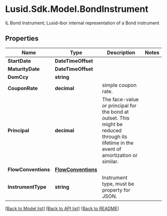 # Lusid.Sdk.Model.BondInstrument
IL Bond Instrument; Lusid-ibor internal representation of a Bond instrument
## Properties

Name | Type | Description | Notes
------------ | ------------- | ------------- | -------------
**StartDate** | **DateTimeOffset** |  | 
**MaturityDate** | **DateTimeOffset** |  | 
**DomCcy** | **string** |  | 
**CouponRate** | **decimal** | simple coupon rate. | 
**Principal** | **decimal** | The face-value or principal for the bond at outset.              This might be reduced through its lifetime in the event of amortization or similar. | 
**FlowConventions** | [**FlowConventions**](FlowConventions.md) |  | 
**InstrumentType** | **string** | Instrument type, must be property for JSON. | 

[[Back to Model list]](../README.md#documentation-for-models) [[Back to API list]](../README.md#documentation-for-api-endpoints) [[Back to README]](../README.md)

